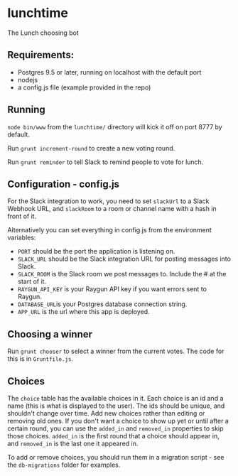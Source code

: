 # lunchtime
The Lunch choosing bot

## Requirements:
* Postgres 9.5 or later, running on localhost with the default port
* nodejs
* a config.js file (example provided in the repo)

## Running
`node bin/www` from the `lunchtime/` directory will kick it off on port 8777 by default.

Run `grunt increment-round` to create a new voting round.

Run `grunt reminder` to tell Slack to remind people to vote for lunch.

## Configuration - config.js

For the Slack integration to work, you need to set `slackUrl` to a Slack Webhook URL,
and `slackRoom` to a room or channel name with a hash in front of it.

Alternatively you can set everything in config.js from the environment variables:

* `PORT` should be the port the application is listening on.
* `SLACK_URL` should be the Slack integration URL for posting messages into Slack.
* `SLACK_ROOM` is the Slack room we post messages to. Include the \# at the start of it.
* `RAYGUN_API_KEY` is your Raygun API key if you want errors sent to Raygun.
* `DATABASE_URL`is your Postgres database connection string.
* `APP_URL` is the url where this app is deployed.

## Choosing a winner

Run `grunt chooser` to select a winner from the current votes. The code for this is in `Gruntfile.js`.

## Choices

The `choice` table has the available choices in it. Each choice is an id
and a name (this is what is displayed to the user). The ids should be unique, and
shouldn't change over time. Add new choices rather than editing or removing old ones.
If you don't want a choice to show up yet or until after a certain round, you can use the
`added_in` and `removed_in` properties to skip those choices. `added_in` is the first round
that a choice should appear in, and `removed_in` is the last one it appeared in.

To add or remove choices, you should run them in a migration script - see the `db-migrations`
folder for examples. 
